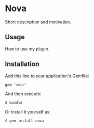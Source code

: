 # Nova
Short description and motivation.

## Usage
How to use my plugin.

## Installation
Add this line to your application's Gemfile:

```ruby
gem "nova"
```

And then execute:
```bash
$ bundle
```

Or install it yourself as:
```bash
$ gem install nova
```
